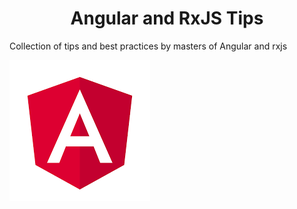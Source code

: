 <h1 align="center">Angular and RxJS Tips</h1>
Collection of tips and best practices by masters of Angular and rxjs

![](https://github.com/sksaifuddin/angular-rxjs-tips/blob/master/assets/angular-logo.png)
